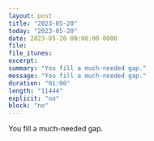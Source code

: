 ```yaml
---
layout: post
title: "2023-05-20"
today: "2023-05-20"
date: 2023-05-20 00:00:00 0000
file:
file_itunes:
excerpt:
summary: "You fill a much-needed gap."
message: "You fill a much-needed gap."
duration: "01:00"
length: "11444"
explicit: "no"
block: "no"
---
```

You fill a much-needed gap.

